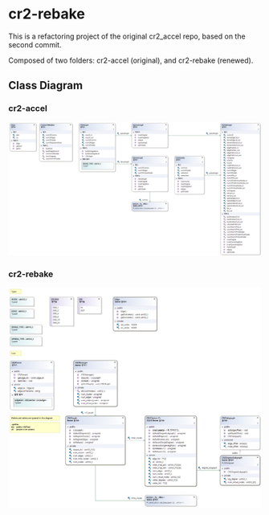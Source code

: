 # cr2-rebake

This is a refactoring project of the original cr2_accel repo, based on the second commit.

Composed of two folders: cr2-accel (original), and cr2-rebake (renewed).

## Class Diagram
### cr2-accel
![cr2-accel](./cr2-accel.png)


### cr2-rebake
![cr2-rebake](./cr2-rebake.png)
